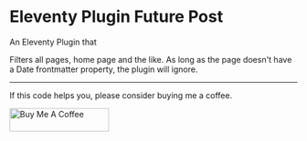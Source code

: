 # Eleventy Plugin Future Post

An Eleventy Plugin that 



Filters all pages, home page and the like. 
As long as the page doesn't have a Date frontmatter property, the plugin will ignore.

*** 

If this code helps you, please consider buying me a coffee.

<a href="https://www.buymeacoffee.com/johnwargo" target="_blank"><img src="https://cdn.buymeacoffee.com/buttons/default-orange.png" alt="Buy Me A Coffee" height="41" width="174"></a>
